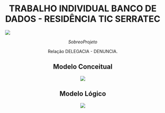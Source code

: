 <h1 align="center"> TRABALHO INDIVIDUAL BANCO DE DADOS - RESIDÊNCIA TIC SERRATEC </h1>
<img src="![image](https://github.com/rafxbc/IndividualBD/assets/162373363/93010591-8d72-494f-9537-8353d5c5c8dd)
">
</h1>

$$ Sobre o Projeto $$
<p align="center">Relação DELEGACIA - DENUNCIA.</p>
<div align="center">

  ## Modelo Conceitual
<img src="![image](![modelologico drawio](https://github.com/rafxbc/IndividualBD/assets/162373363/0b502550-5641-4bcd-8fba-deffddf29c94)
">
  
  ## Modelo Lógico
<img src="![image](https://github.com/rafxbc/IndividualBD/assets/162373363/a4110930-fc4f-44d9-abe9-25950f51e1e9)">
</div>
